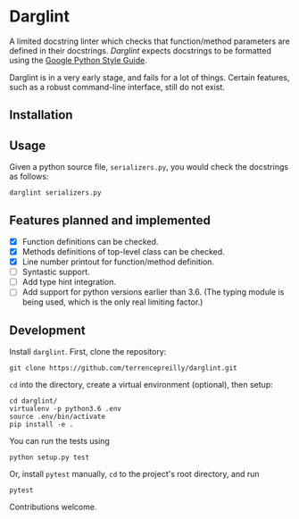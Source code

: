 # Darglint

A limited docstring linter which checks that function/method parameters
are defined in their docstrings.  *Darglint* expects docstrings to be
formatted using the [Google Python Style Guide](https://google.github.io/styleguide/pyguide.html).

Darglint is in a very early stage, and fails for a lot of things.
Certain features, such as a robust command-line interface, still
do not exist.

## Installation


## Usage

Given a python source file, `serializers.py`, you would check the docstrings
as follows:

```
darglint serializers.py
```

## Features planned and implemented

- [x] Function definitions can be checked.
- [x] Methods definitions of top-level class can be checked.
- [x] Line number printout for function/method definition.
- [ ] Syntastic support.
- [ ] Add type hint integration.
- [ ] Add support for python versions earlier than 3.6.
(The typing module is being used, which is the only real
limiting factor.)

## Development

Install `darglint`. First, clone the repository:

```
git clone https://github.com/terrencepreilly/darglint.git
```

`cd` into the directory, create a virtual environment (optional), then setup:

```
cd darglint/
virtualenv -p python3.6 .env
source .env/bin/activate
pip install -e .
```

You can run the tests using

```
python setup.py test
```

Or, install `pytest` manually, `cd` to the project's root directory,
and run

```
pytest
```

Contributions welcome.

